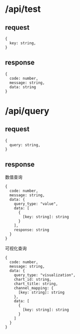 # /api/test
## request
```
{
  key: string,
}
```

## response
```
{
  code: number,
  message: string,
  data: string
}
```

# /api/query
## request
```
{
  query: string,
}
```

## response

数值查询
```
{
  code: number,
  message: string,
  data: {
    query_type: "value",
    data: [
      {
        [key: string]: string
      }
    ],
    response: string
  }
}
```

可视化查询

```
{
  code: number,
  message: string,
  data: {
    query_type: "visualization",
    chart_id: string,
    chart_title: string,
    channel_mapping: {
      [key: string]: string
    },
    data: [
      {
        [key: string]: string
      }
    ]
  }
}
```